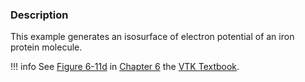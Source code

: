 ### Description

This example generates an isosurface of electron potential of an iron protein molecule.

!!! info
    See [Figure 6-11d](/VTKBook/06Chapter6/#Figure%206-11d/) in [Chapter 6](/VTKBook/06Chapter6) the [VTK Textbook](/VTKBook/01Chapter1/).
